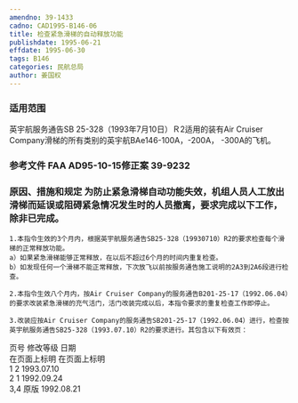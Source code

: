```yaml
---
amendno: 39-1433  
cadno: CAD1995-B146-06  
title: 检查紧急滑梯的自动释放功能  
publishdate: 1995-06-21  
effdate: 1995-06-30  
tags: B146  
categories: 民航总局  
author: 姜国权  
---
```

  
### 适用范围  
英宇航服务通告SB 25-328（1993年7月10日）Ｒ2适用的装有Air Cruiser Company滑梯的所有类别的英宇航BAe146-100A，-200A， -300A的飞机。  
  
<!--more-->  
### 参考文件    FAA AD95-10-15修正案 39-9232  
  
### 原因、措施和规定 为防止紧急滑梯自动功能失效，机组人员人工放出滑梯而延误或阻碍紧急情况发生时的人员撤离，要求完成以下工作，除非已完成。  
    1.本指令生效的3个月内，根据英宇航服务通告SB25-328（19930710）R2的要求检查每个滑梯的正常释放功能。  
    a）如果紧急滑梯能够正常释放，在以后不超过6个月的时间内重复检查。  
    b）如发现任何一个滑梯不能正常释放，下次放飞以前按服务通告施工说明的2A3到2A6段进行检查。  
  
    2.本指令生效八个月内，按Air Cruiser Company的服务通告B201-25-17（1992.06.04）的要求改装紧急滑梯的充气活门，活门改装完成以后，本指令要求的重复检查工作即停止。  
  
    3.改装应按Air Cruiser Company的服务通告SB201-25-17（1992.06.04）进行，检查按英宇航服务通告SB25-328（1993.07.10）R2的要求进行。其包含以下有效页：  
页号  修改等级  日期  
在页面上标明  在页面上标明  
1  2  1993.07.10  
2  1  1992.09.24  
3,4  原版  1992.08.21  
  
